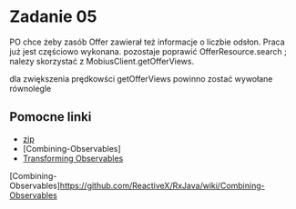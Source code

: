 Zadanie 05 
=========
PO chce żeby zasób Offer zawierał też informacje o liczbie odsłon.
Praca już jest częściowo wykonana.
pozostaje poprawić OfferResource.search ; nalezy skorzystać z MobiusClient.getOfferViews.

dla zwiększenia prędkowści getOfferViews powinno zostać wywołane równolegle
 

Pomocne linki
------------
* [zip]
* [Combining-Observables]
* [Transforming Observables]

[zip]:https://github.com/ReactiveX/RxJava/wiki/Transforming-Observables#map
[map]:https://github.com/ReactiveX/RxJava/wiki/Transforming-Observables#map
[Transforming Observables]:https://github.com/ReactiveX/RxJava/wiki/Transforming-Observables
[Subject]:https://github.com/ReactiveX/RxJava/wiki/Subject 
[Combining-Observables]https://github.com/ReactiveX/RxJava/wiki/Combining-Observables




